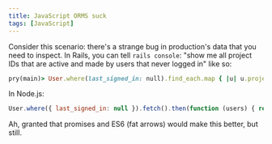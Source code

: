```yaml
---
title: JavaScript ORMS suck
tags: [JavaScript]
---
```


Consider this scenario: there's a strange bug in production's data that you need to inspect. In Rails, you can tell `rails console`: "show me all project IDs that are active and made by users that never logged in" like so:

```ruby
pry(main)> User.where(last_signed_in: null).find_each.map { |u| u.projects.active }.flatten.compact.pluck :id
```

In Node.js:

```js
User.where({ last_signed_in: null }).fetch().then(function (users) { return users.map(function(u){ return u.projects.active.fetch(); })}).then(function(projects) { return projects.map(function(p) { return p.id; }); });
```

Ah, granted that promises and ES6 (fat arrows) would make this better, but still.
